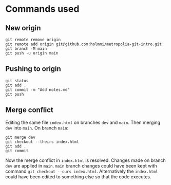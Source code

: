 # Commands used

## New origin
```
git remote remove origin
git remote add origin git@github.com:holmmi/metropolia-git-intro.git
git branch -M main
git push -u origin main
```

## Pushing to origin
```
git status
git add .
git commit -m "Add notes.md"
git push
```

## Merge conflict
Editing the same file `index.html` on branches `dev` and `main`. Then merging `dev` into `main`. On branch `main`:
```
git merge dev
git checkout --theirs index.html
git add .
git commit
```
Now the merge conflict in `index.html` is resolved. Changes made on branch `dev` are applied in `main`. `main` branch changes could have been kept with command `git checkout --ours index.html`. Alternatively the `index.html` could have been edited to something else so that the code executes.
